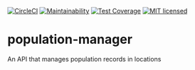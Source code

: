 [![CircleCI](https://circleci.com/gh/amarachukwu-agbo/population-manager.svg?style=svg)](https://circleci.com/gh/amarachukwu-agbo/population-manager)
[![Maintainability](https://api.codeclimate.com/v1/badges/c9b7bc07d746f5b9835b/maintainability)](https://codeclimate.com/github/amarachukwu-agbo/population-manager/maintainability)
[![Test Coverage](https://api.codeclimate.com/v1/badges/c9b7bc07d746f5b9835b/test_coverage)](https://codeclimate.com/github/amarachukwu-agbo/population-manager/test_coverage)
[![MIT licensed](https://img.shields.io/badge/license-MIT-blue.svg)](https://raw.githubusercontent.com/hyperium/hyper/master/LICENSE)

# population-manager
An API that manages population records in locations
